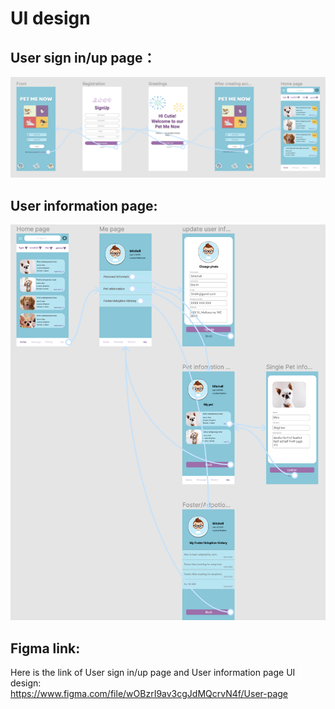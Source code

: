 # UI design

## User sign in/up page：<br/>
![img](https://github.com/Zachary1317/PetSitter-mobile-app/blob/874d187f628f14a0f954b59e347c4f1d4ad0e9b8/UI%20design/img/Sign%20in:up.jpg)


## User information page:<br/>
![img](https://github.com/Zachary1317/PetSitter-mobile-app/blob/8b107f4ac62cc8759cdf6ed4ecb9656041d3f44f/UI%20design/img/User%20info.png)


## Figma link:<br/>
Here is the link of User sign in/up page and User information page UI design:<br/>
https://www.figma.com/file/wOBzrI9av3cgJdMQcrvN4f/User-page
